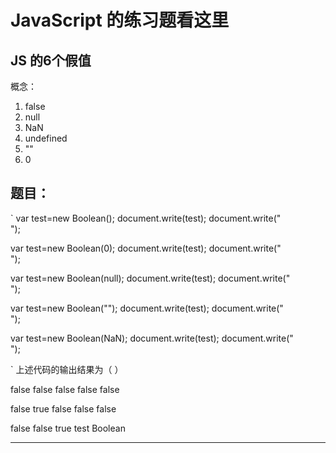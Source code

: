 # JavaScript 的练习题看这里

## JS 的6个假值
概念：
1. false 
2. null
3. NaN
4. undefined
5. ""
6. 0 

题目： 
---
`
var test=new Boolean();
document.write(test);
document.write("<br />");

var test=new Boolean(0);
document.write(test);
document.write("<br />");

var test=new Boolean(null);
document.write(test);
document.write("<br />");

var test=new Boolean("");
document.write(test);
document.write("<br />");

var test=new Boolean(NaN);
document.write(test);
document.write("<br />");

`
上述代码的输出结果为（      ）  

false false false false false  

false true false false false  

false false true test Boolean  

--- 




